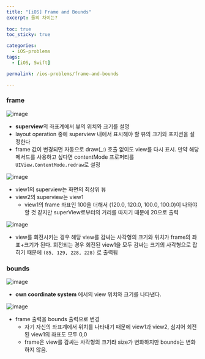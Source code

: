 ```yaml
---
title: "[iOS] Frame and Bounds"
excerpt: 둘의 차이는?
  
toc: true
toc_sticky: true

categories:
  - iOS-problems
tags:
  - [iOS, Swift]

permalink: /ios-problems/frame-and-bounds

---
```


### frame

![image](https://user-images.githubusercontent.com/22000470/200304245-3dd9f5ad-2159-4e14-9b66-f502bcae6b7e.png)

- **superview**의 좌표계에서 뷰의 위치와 크기를 설명
- layout operation 중에 superview 내에서 표시해야 할 뷰의 크기와 포지션을 설정한다
- frame 값이 변경되면 자동으로 draw(_:) 호출 없이도 view를 다시 표시. 만약 해당 메서드를 사용하고 싶다면 contentMode 프로퍼티를 `UIView.ContentMode.redraw`로 설정

![image](https://user-images.githubusercontent.com/22000470/200315899-bc9af59e-17d3-49a7-998f-6a95ca4f5d3f.png)
- view1의 superview는 화면의 최상위 뷰
- view2의 superview는 view1
   - view1의 frame 좌표인 100을 더해서 (120.0, 120.0, 100.0, 100.0)이 나와야 할 것 같지만 superView로부터의 거리를 따지기 때문에 20으로 출력

![image](https://user-images.githubusercontent.com/22000470/200318017-00274125-9ca4-4ab1-b09b-4d541be9dba7.png)
- view를 회전시키는 경우 해당 view를 감싸는 사각형의 크기와 위치가 frame의 좌표+크기가 된다. 회전되는 경우 회전된 view1을 모두 감싸는 크기의 사각형으로 잡히기 때문에 `(85, 129, 228, 228)` 로 출력됨

### bounds

![image](https://user-images.githubusercontent.com/22000470/200319570-ff0205da-89db-4fe0-99b7-eb69eb5689fa.png)

- **own coordinate system** 에서의 view 위치와 크기를 나타낸다.

![image](https://user-images.githubusercontent.com/22000470/200321420-502bf86b-32ca-4ac1-8bae-ad6e8a12099f.png)
- frame 출력을 bounds 출력으로 변경
   - 자기 자신의 좌표계에서 위치를 나타내기 때문에 view1과 view2, 심지어 회전된 view1의 좌표도 모두 0,0
   - frame은 view를 감싸는 사각형의 크기라 size가 변화하지만 bounds는 변화하지 않음.
